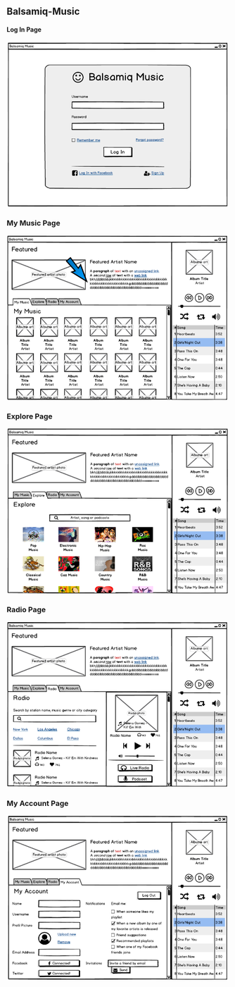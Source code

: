## Balsamiq-Music



#### Log In Page
![](https://github.com/sedakarduz/Balsamiq-Music/blob/master/Image/Log%20In%20Page.PNG)


### My Music Page
![](https://github.com/sedakarduz/Balsamiq-Music/blob/master/Image/My%20Music%20Page.PNG)


### Explore Page
![](https://github.com/sedakarduz/Balsamiq-Music/blob/master/Image/Explore%20Page.PNG)


### Radio Page
![](https://github.com/sedakarduz/Balsamiq-Music/blob/master/Image/Radio%20Page.PNG)


### My Account Page
![](https://github.com/sedakarduz/Balsamiq-Music/blob/master/Image/My%20Account%20Page.PNG)
